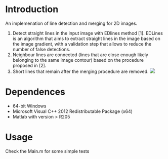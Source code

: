 # Introduction

An implemenation of line detection and merging for 2D images.
 1. Detect straight lines in the input image with EDlines method [1]. EDLines is an algorithm that aims to extract straight lines in the image based on the image gradient, with a validation step that allows to reduce the number of false detections. 
2. Neighbour lines are connected (lines that are close enough likely belonging to the same image contour) based on the procedure proposed in [2].
3. Short lines that remain after the merging procedure are removed. 
![](https://github.com/jwtyar/Line-detection-and-meging/blob/main/Output.bmp)

# Dependences

- 64-bit Windows
- Microsoft Visual C++ 2012 Redistributable Package (x64)
- Matlab with version > R205

# Usage
Check the Main.m for some simple tests




